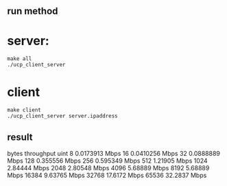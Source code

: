 ## run method
# server:
    make all
    ./ucp_client_server
# client
    make client
    ./ucp_client_server server.ipaddress


## result
bytes  throughput     uint
8       0.0173913     Mbps
16      0.0410256     Mbps
32      0.0888889     Mbps
128      0.355556     Mbps
256      0.595349     Mbps
512       1.21905     Mbps
1024      2.84444     Mbps
2048      2.80548     Mbps
4096      5.68889     Mbps
8192      5.68889     Mbps
16384     9.63765     Mbps
32768     17.6172     Mbps
65536     32.2837     Mbps